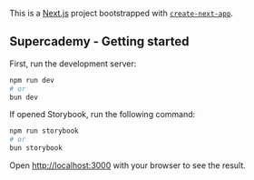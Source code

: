 This is a [Next.js](https://nextjs.org/) project bootstrapped with [`create-next-app`](https://github.com/vercel/next.js/tree/canary/packages/create-next-app).

## Supercademy - Getting started
First, run the development server:

```bash
npm run dev
# or
bun dev
```

If opened Storybook, run the following command:

```bash
npm run storybook
# or
bun storybook
```

Open [http://localhost:3000](http://localhost:3000) with your browser to see the result.
